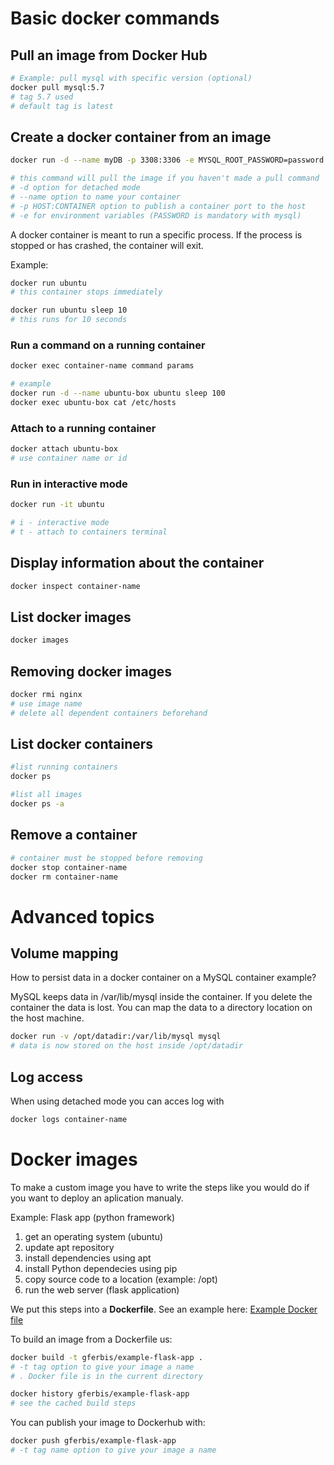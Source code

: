 # Basic docker commands
## Pull an image from Docker Hub
```bash
# Example: pull mysql with specific version (optional)
docker pull mysql:5.7
# tag 5.7 used
# default tag is latest
```

## Create a docker container from an image
```bash
docker run -d --name myDB -p 3308:3306 -e MYSQL_ROOT_PASSWORD=password  mysql:5.7

# this command will pull the image if you haven't made a pull command
# -d option for detached mode
# --name option to name your container
# -p HOST:CONTAINER option to publish a container port to the host
# -e for environment variables (PASSWORD is mandatory with mysql)
```
A docker container is meant to run a specific process. If the process is stopped or has crashed, the container will exit.

Example:
```bash
docker run ubuntu
# this container stops immediately

docker run ubuntu sleep 10
# this runs for 10 seconds
```

### Run a command on a running container
```bash
docker exec container-name command params

# example
docker run -d --name ubuntu-box ubuntu sleep 100
docker exec ubuntu-box cat /etc/hosts
```
### Attach to a running container
```bash
docker attach ubuntu-box
# use container name or id
```
### Run in interactive mode
```bash
docker run -it ubuntu

# i - interactive mode
# t - attach to containers terminal
```

## Display information about the container
```bash
docker inspect container-name
```

## List docker images
```bash
docker images
```

## Removing docker images
```bash
docker rmi nginx
# use image name
# delete all dependent containers beforehand
```

## List docker containers
```bash
#list running containers
docker ps

#list all images
docker ps -a
```

## Remove a container
```bash
# container must be stopped before removing
docker stop container-name
docker rm container-name
```
# Advanced topics
## Volume mapping
How to persist data in a docker container on a MySQL container example?

MySQL keeps data in /var/lib/mysql inside the container.
If you delete the container the data is lost. You can map the data to a directory location on the host machine.

```bash
docker run -v /opt/datadir:/var/lib/mysql mysql
# data is now stored on the host inside /opt/datadir
```

## Log access
When using detached mode you can acces log with
```bash
docker logs container-name
```

# Docker images
To make a custom image you have to write the steps like you would do if you want to deploy an aplication manualy.

Example: Flask app (python framework)
1. get an operating system (ubuntu)
2. update apt repository
3. install dependencies using apt
4. install Python dependecies using pip
5. copy source code to a location (example: /opt)
6. run the web server (flask application)

We put this steps into a **Dockerfile**. See an example here: [Example Docker file](examples/flask-app/Dockerfile)

To build an image from a Dockerfile us:
```bash
docker build -t gferbis/example-flask-app .
# -t tag option to give your image a name
# . Docker file is in the current directory

docker history gferbis/example-flask-app
# see the cached build steps
```

You can publish your image to Dockerhub with:
```bash
docker push gferbis/example-flask-app
# -t tag name option to give your image a name
```